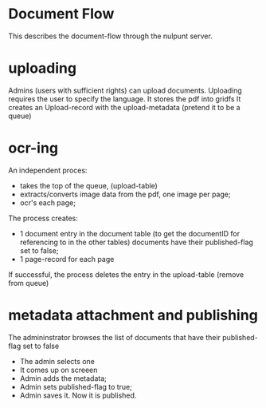 Document Flow
============

This describes the document-flow through the nulpunt server.

# uploading

Admins (users with sufficient rights) can upload documents.
Uploading requires the user to specify the language.
It stores the pdf into gridfs
It creates an Upload-record with the upload-metadata (pretend it to be a queue)

# ocr-ing

An independent proces:
- takes the top of the queue, (upload-table)
- extracts/converts image data from the pdf, one image per page;
- ocr's each page;

The process creates:
- 1 document entry in the document table (to get the documentID for referencing to in the other tables)
    documents have their published-flag set to false;
- 1 page-record for each page

If successful, the process deletes the entry in the upload-table (remove from queue)

# metadata attachment and publishing

The admininstrator browses the list of documents that have their published-flag set to false
- The admin selects one
- It comes up on screeen
- Admin adds the metadata;
- Admin sets published-flag to true;
- Admin saves it. Now it is published.

